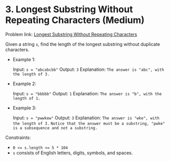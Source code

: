 # 3. Longest Substring Without Repeating Characters (Medium)

Problem link: [Longest Substring Without Repeating Characters](https://leetcode.com/problems/longest-substring-without-repeating-characters)

Given a string `s`, find the length of the longest substring without duplicate characters.

- Example 1:

  Input: `s = "abcabcbb"`
  Output: `3`
  Explanation: `The answer is "abc", with the length of 3.`

- Example 2:

  Input: `s = "bbbbb"`
  Output: `1`
  Explanation: `The answer is "b", with the length of 1.`

- Example 3:

  Input: `s = "pwwkew"`
  Output: `3`
  Explanation: `The answer is "wke", with the length of 3.`
  `Notice that the answer must be a substring, "pwke" is a subsequence and not a substring.`

Constraints:

- `0 <= s.length <= 5 * 104`
- `s` consists of English letters, digits, symbols, and spaces.

